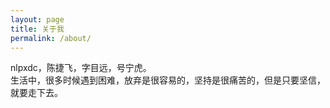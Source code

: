 ```yaml
---
layout: page
title: 关于我
permalink: /about/
---
```


nlpxdc，陈捷飞，字目远，号宁虎。  
生活中，很多时候遇到困难，放弃是很容易的，坚持是很痛苦的，但是只要坚信，就要走下去。

